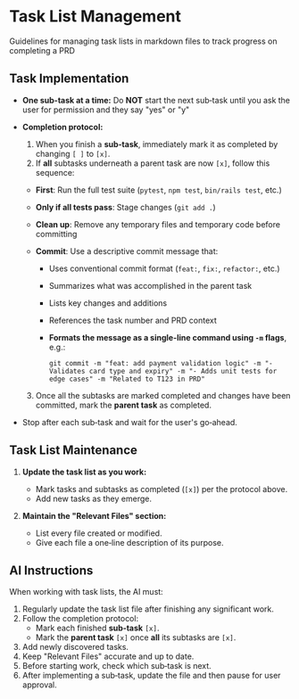 # Task List Management

Guidelines for managing task lists in markdown files to track progress on completing a PRD

## Task Implementation

- **One sub-task at a time:** Do **NOT** start the next sub‑task until you ask the user for permission and they say "yes" or "y"
- **Completion protocol:**

  1. When you finish a **sub‑task**, immediately mark it as completed by changing `[ ]` to `[x]`.
  2. If **all** subtasks underneath a parent task are now `[x]`, follow this sequence:

  - **First**: Run the full test suite (`pytest`, `npm test`, `bin/rails test`, etc.)
  - **Only if all tests pass**: Stage changes (`git add .`)
  - **Clean up**: Remove any temporary files and temporary code before committing
  - **Commit**: Use a descriptive commit message that:

    - Uses conventional commit format (`feat:`, `fix:`, `refactor:`, etc.)
    - Summarizes what was accomplished in the parent task
    - Lists key changes and additions
    - References the task number and PRD context
    - **Formats the message as a single-line command using `-m` flags**, e.g.:

      ```
      git commit -m "feat: add payment validation logic" -m "- Validates card type and expiry" -m "- Adds unit tests for edge cases" -m "Related to T123 in PRD"
      ```

  3. Once all the subtasks are marked completed and changes have been committed, mark the **parent task** as completed.

- Stop after each sub‑task and wait for the user's go‑ahead.

## Task List Maintenance

1. **Update the task list as you work:**

   - Mark tasks and subtasks as completed (`[x]`) per the protocol above.
   - Add new tasks as they emerge.

2. **Maintain the "Relevant Files" section:**

   - List every file created or modified.
   - Give each file a one‑line description of its purpose.

## AI Instructions

When working with task lists, the AI must:

1. Regularly update the task list file after finishing any significant work.
2. Follow the completion protocol:
   - Mark each finished **sub‑task** `[x]`.
   - Mark the **parent task** `[x]` once **all** its subtasks are `[x]`.
3. Add newly discovered tasks.
4. Keep "Relevant Files" accurate and up to date.
5. Before starting work, check which sub‑task is next.
6. After implementing a sub‑task, update the file and then pause for user approval.

